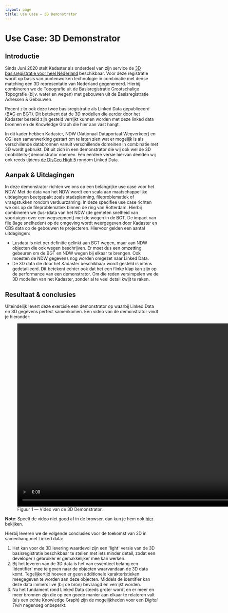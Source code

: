 ```yaml
---
layout: page
title: Use Case ― 3D Demonstrator
---
```


# Use Case: 3D Demonstrator

## Introductie

Sinds Juni 2020 stelt Kadaster als onderdeel van zijn service de <a href="https://www.kadaster.nl/-/actueel-3d-basisbestand-van-heel-nederland-beschikbaar">3D basisregistratie voor heel Nederland</a> beschikbaar. Voor deze registratie wordt op basis van puntenwolken technologie in combinatie met dense matching een 3D representatie van Nederland gegenereerd. Hierbij combineren we de Topografie uit de Basisregistratie Grootschalige Topografie (bijv. water en wegen) met gebouwen uit de Basisregistratie Adressen & Gebouwen.

Recent zijn ook deze twee basisregistratie als Linked Data gepubliceerd (<a href="/cases/bag-ld">BAG</a> en <a href="/cases/bgt-ld">BGT</a>). Dit betekent dat de 3D modellen die eerder door het Kadaster besteld zijn gesteld verrijkt kunnen worden met deze linked data bronnen en de Knowledge Graph die hier aan vast hangt.

In dit kader hebben Kadaster, NDW (Nationaal Dataportaal Wegverkeer) en CGI een samenwerking gestart om te laten zien wat er mogelijk is als verschillende databronnen vanuit verschillende domeinen in combinatie met 3D wordt gebruikt. Dit uit zich in een demonstrator die wij ook wel de 3D (mobiliteits-)demonstrator noemen. Een eerdere versie hiervan deelden wij ook reeds tijdens <a href="/cases/disgeo-high5">de DisGeo High 5</a> rondom Linked Data.

## Aanpak & Uitdagingen

In deze demonstrator richten we ons op een belangrijke use case voor het NDW. Met de data van het NDW wordt een scala aan maatschappelijke uitdagingen beetgepakt zoals stadsplanning, fileproblematiek of vraagstukken rondom verduurzaming. In deze specifiee use case richten we ons op de fileproblematiek binnen de ring van Rotterdam. Hierbij combineren we (lus-)data van het NDW (de gemeten snelheid van voortuigen over een wegsegment) met de wegen in de BGT. De impact van file (lage snelheden) op de omgeving wordt weergegeven door Kadaster en CBS data op de gebouwen te projecteren. Hiervoor gelden een aantal uitdagingen:

- Lusdata is niet per definitie gelinkt aan BGT wegen, maar aan NDW objecten die ook wegen beschrijven. Er moet dus een omzetting gebeuren om de BGT en NDW wegen bij elkaar te brengen. Ook moesten de NDW gegevens nog worden omgezet naar Linked Data.
- De 3D data die door het Kadaster beschikbaar wordt gesteld is intens gedetailleerd. Dit betekent echter ook dat het een flinke klap kan zijn op de performance van een demonstrator. Om die reden versimpelen we de 3D modellen van het Kadaster, zonder al te veel detail kwijt te raken.

## Resultaat & conclusies

Uiteindelijk levert deze exercisie een demonstrator op waarbij Linked Data en 3D gegevens perfect samenkomen. Een video van de demonstrator vindt je hieronder:

 <figure id="figuur-1">
  <video controls loop width="1200">
    <source src="/assets/videos/Mobiliteits-Demonstrator.mp4" type="video/mp4">
      Helaas, uw browser kan deze video niet weergeven.
    </source>
  </video>
  <figcaption>
    Figuur 1 ― Video van de 3D Demonstrator.
  </figcaption>
</figure>

**Note**: Speelt de video niet goed af in de browser, dan kun je hem ook <a href="/assets/videos/Mobiliteits-Demonstrator.mp4">hier</a> bekijken.

Hierbij leveren we de volgende conclusies voor de toekomst van 3D in samenhang met Linked data:

1. Het kan voor de 3D levering waardevol zijn een 'light' versie van de 3D basisregistratie beschikbaar te stellen met iets minder detail, zodat een developer / gebruiker er gemakkelijker mee kan werken.
2. Bij het leveren van de 3D data is het van essentieel belang een 'identifier' mee te geven naar de objecten waarvandaan de 3D data komt. Tegelijkertijd hoeven er geen additionele karakteristieken meegegeven te worden aan deze objecten. Middels de identifier kan deze data immers live (bij de bron) bevraagd en verrijkt worden.
3. Nu het fundament rond Linked Data steeds groter wordt en er meer en meer bronnen zijn die op een goede manier aan elkaar te relateren valt (als een echte Knowledge Graph) zijn de mogelijkheden voor een *Digital Twin* nagenoeg onbeperkt.
